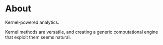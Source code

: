 # About

Kernel-powered analytics.

Kernel methods are versatile, and creating a generic computational engine that exploit them seems natural.